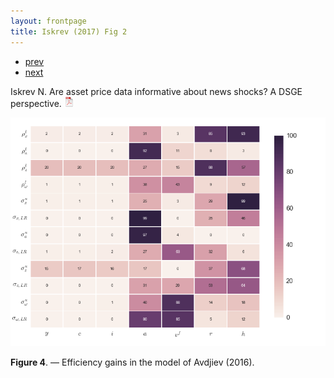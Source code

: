 ```yaml
---
layout: frontpage
title: Iskrev (2017) Fig 2
---
```


<div class="navbar">
  <div class="navbar-inner">
      <ul class="nav">
          <li><a href="iskrev2017_fig3.html">prev</a></li>
          <li><a href="iskrev2017_fig1.html">next</a></li>
      </ul>
  </div>
</div>

Iskrev N. Are asset price data informative about news shocks? A DSGE perspective.
[![pdf](../icons16/pdf-icon.png)](../assets/papers/Asset-news.pdf)

[![Efficiency gains](../../assets/bigpublpics/EGallAvdjiev.png)](../../assets/bigpublpics/EGallAvdjiev.png)

**Figure 4**. &mdash; Efficiency gains in the model of Avdjiev (2016).
